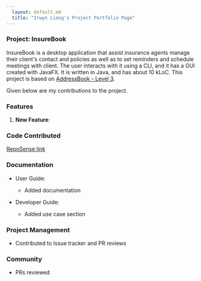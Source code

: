 ```yaml
---
  layout: default.md
  title: "Irwyn Liong's Project Portfolio Page"
---
```


### Project: InsureBook

InsureBook is a desktop application that assist insurance agents manage their client's contact and policies as well as to set reminders and schedule meetings with client.
The user interacts with it using a CLI, and it has a GUI created with JavaFX. 
It is written in Java, and has about 10 kLoC. This project is based on [AddressBook - Level 3](https://se-education.org/addressbook-level3/).

Given below are my contributions to the project.

### Features
1. **New Feature**:

<div style="page-break-after: always;"></div>

### Code Contributed
[RepoSense link]()

### Documentation
* User Guide:
  * Added documentation

* Developer Guide:
  * Added use case section

### Project Management
* Contributed to Issue tracker and PR reviews

### Community
* PRs reviewed
